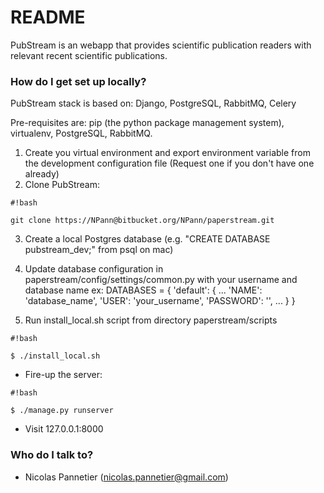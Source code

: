 # README #

PubStream is an webapp that provides scientific publication readers with relevant
 recent scientific publications.

### How do I get set up locally? ###

PubStream stack is based on: Django, PostgreSQL, RabbitMQ, Celery

Pre-requisites are: pip (the python package management system), virtualenv, PostgreSQL, RabbitMQ.

1. Create you virtual environment and export environment variable from the development configuration file (Request one if you don't have one already)
2. Clone PubStream: 
```
#!bash

git clone https://NPann@bitbucket.org/NPann/paperstream.git
```

3. Create a local Postgres database (e.g. "CREATE DATABASE pubstream_dev;" from psql on mac)
4. Update database configuration in paperstream/config/settings/common.py with your username and database name
   ex: 
   DATABASES = {
      'default': {
          ...
          'NAME': 'database_name',
          'USER': 'your_username',
          'PASSWORD': '',
          ...
      }
   }
   
3. Run install_local.sh script from directory paperstream/scripts

```
#!bash

$ ./install_local.sh
```

* Fire-up the server:

```
#!bash

$ ./manage.py runserver
```

* Visit 127.0.0.1:8000

### Who do I talk to? ###

* Nicolas Pannetier (nicolas.pannetier@gmail.com)


